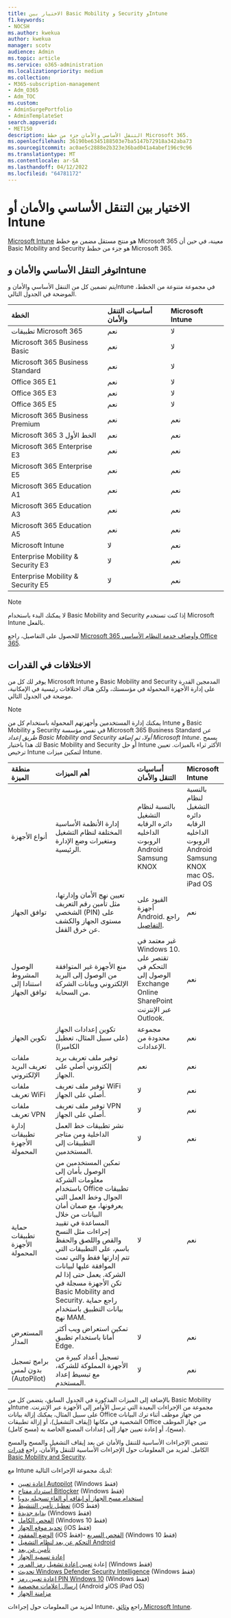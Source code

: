 ```yaml
---
title: الاختيار بين Basic Mobility و Security وIntune
f1.keywords:
- NOCSH
ms.author: kwekua
author: kwekua
manager: scotv
audience: Admin
ms.topic: article
ms.service: o365-administration
ms.localizationpriority: medium
ms.collection:
- M365-subscription-management
- Adm_O365
- Adm_TOC
ms.custom:
- AdminSurgePortfolio
- AdminTemplateSet
search.appverid:
- MET150
description: التنقل الأساسي والأمان جزء من خطط Microsoft 365.
ms.openlocfilehash: 36190be6345188503e7ba5147b72918a342aba73
ms.sourcegitcommit: ac0ae5c2888e2b323e36bad041a4abef196c9c96
ms.translationtype: MT
ms.contentlocale: ar-SA
ms.lasthandoff: 04/12/2022
ms.locfileid: "64781172"
---
```

# <a name="choose-between-basic-mobility-and-security-or-intune"></a>الاختيار بين التنقل الأساسي والأمان أو Intune

[Microsoft Intune](/mem/intune/) هو منتج مستقل مضمن مع خطط Microsoft 365 معينة، في حين أن Basic Mobility and Security هو جزء من خطط Microsoft 365.

 ## <a name="availability-of-basic-mobility-and-security-and-intune"></a>توفر التنقل الأساسي والأمان وIntune

يتم تضمين كل من التنقل الأساسي والأمان وIntune في مجموعة متنوعة من الخطط، الموضحة في الجدول التالي.

| الخطة | أساسيات التنقل والأمان | Microsoft Intune |
|:-----|:-----|:-----|
|تطبيقات Microsoft 365|نعم|لا|
|Microsoft 365 Business Basic|نعم|لا|
|Microsoft 365 Business Standard|نعم|لا|
|Office 365 E1 |نعم|لا|
|Office 365 E3 |نعم|لا|
|Office 365 E5 |نعم|لا|
|Microsoft 365 Business Premium |نعم|نعم|
|Microsoft 365 الخط الأول 3 |نعم|نعم|
|Microsoft 365 Enterprise E3 |نعم|نعم|
|Microsoft 365 Enterprise E5 |نعم|نعم|
|Microsoft 365 Education A1 |نعم|نعم|
|Microsoft 365 Education A3 |نعم|نعم|
|Microsoft 365 Education A5 |نعم|نعم|
|Microsoft Intune |لا|نعم|
|Enterprise Mobility & Security E3 |لا|نعم|
|Enterprise Mobility & Security E5 |لا|نعم|

> [!NOTE]
> لا يمكنك البدء باستخدام Basic Mobility and Security إذا كنت تستخدم Microsoft Intune بالفعل.

 للحصول على التفاصيل، راجع [Microsoft 365 وأوصاف خدمة النظام الأساسي Office 365](/office365/servicedescriptions/office-365-platform-service-description/office-365-platform-service-description).

## <a name="differences-in-capabilities"></a>الاختلافات في القدرات

يوفر لك كل من Microsoft Intune و Basic Mobility and Security المدمجين القدرة على إدارة الأجهزة المحمولة في مؤسستك، ولكن هناك اختلافات رئيسية في الإمكانية، موضحة في الجدول التالي.

> [!NOTE]
> يمكنك إدارة المستخدمين وأجهزتهم المحمولة باستخدام كل من Intune و Basic Mobility و Security في نفس مؤسسة Microsoft 365 Business Standard *عن طريق إعداد Basic Mobility and Security أولا، ثم إضافة Microsoft Intune*. يسمح لك هذا باختيار Basic Mobility and Security أو حل Intune الأكثر ثراء بالميزات. تعيين ترخيص Intune لتمكين ميزات Intune.

| منطقة الميزة | أهم الميزات | أساسيات التنقل والأمان | Microsoft Intune |
|:-----|:-----|:-----|:-----|
|أنواع الأجهزة|إدارة الأنظمة الأساسية المختلفة لنظام التشغيل ومتغيرات وضع الإدارة الرئيسية. |بالنسبة لنظام التشغيل<br/>دائره الرقابه الداخليه<br/>الروبوت<br/>Android Samsung KNOX<br/>|بالنسبة لنظام التشغيل<br/>دائره الرقابه الداخليه<br/>الروبوت<br/>Android Samsung KNOX<br/>mac OS، iPad OS|
|توافق الجهاز|تعيين نهج الأمان وإدارتها، مثل تأمين رقم التعريف الشخصي (PIN) على مستوى الجهاز والكشف عن خرق القفل. |القيود على أجهزة Android. راجع [التفاصيل](capabilities.md). |نعم|
|الوصول المشروط استنادا إلى توافق الجهاز |منع الأجهزة غير المتوافقة من الوصول إلى البريد الإلكتروني وبيانات الشركة من السحابة. |غير معتمد في Windows 10.<br/>تقتصر على التحكم في الوصول إلى Exchange Online SharePoint عبر الإنترنت Outlook. |نعم |
|تكوين الجهاز  |تكوين إعدادات الجهاز (على سبيل المثال، تعطيل الكاميرا)|مجموعة محدودة من الإعدادات.|نعم|
|ملفات تعريف البريد الإلكتروني  |توفير ملف تعريف بريد إلكتروني أصلي على الجهاز. |نعم|نعم|
|ملفات تعريف WiFi |توفير ملف تعريف WiFi أصلي على الجهاز. |لا|نعم|
|ملفات تعريف VPN |توفير ملف تعريف VPN أصلي على الجهاز. |لا|نعم|
|إدارة تطبيقات الأجهزة المحمولة  |نشر تطبيقات خط العمل الداخلية ومن متاجر التطبيقات إلى المستخدمين. |لا|نعم|
|حماية تطبيقات الأجهزة المحمولة  |تمكين المستخدمين من الوصول بأمان إلى معلومات الشركة باستخدام Office تطبيقات الجوال وخط العمل التي يعرفونها، مع ضمان أمان البيانات من خلال المساعدة في تقييد إجراءات مثل النسخ والقص واللصق والحفظ باسم، على التطبيقات التي تتم إدارتها فقط والتي تمت الموافقة عليها لبيانات الشركة. يعمل حتى إذا لم تكن الأجهزة مسجلة في Basic Mobility and Security. راجع حماية بيانات التطبيق باستخدام نهج MAM. |لا|نعم|
|المستعرض المدار  |تمكين استعراض ويب أكثر أمانا باستخدام تطبيق Edge. |لا|نعم|
|برامج تسجيل بدون لمس (AutoPilot) |تسجيل أعداد كبيرة من الأجهزة المملوكة للشركة، مع تبسيط إعداد المستخدم. |لا|نعم|

بالإضافة إلى الميزات المذكورة في الجدول السابق، يتضمن كل من Basic Mobility وIntune مجموعة من الإجراءات البعيدة التي ترسل الأوامر إلى الأجهزة عبر الإنترنت. على سبيل المثال، يمكنك إزالة بيانات Office من جهاز موظف أثناء ترك البيانات الشخصية في مكانها (إيقاف التشغيل)، أو إزالة تطبيقات Office من جهاز الموظف (مسح)، أو إعادة تعيين جهاز إلى إعدادات المصنع الخاصة به (مسح كامل).

تتضمن الإجراءات الأساسية للتنقل والأمان عن بعد إيقاف التشغيل والمسح والمسح الكامل. لمزيد من المعلومات حول الإجراءات الأساسية للتنقل والأمان، راجع [قدرات Basic Mobility and Security](capabilities.md).

مع Intune لديك مجموعة الإجراءات التالية:

- [إعادة تعيين Autopilot](/mem/autopilot/windows-autopilot-reset) (Windows فقط)
- [استرداد مفتاح Bitlocker](https://support.microsoft.com/windows/finding-your-bitlocker-recovery-key-in-windows-6b71ad27-0b89-ea08-f143-056f5ab347d6) (Windows فقط)
- [استخدام مسح الجهاز أو إيقافه أو إلغاء تسجيله يدويا](/mem/intune/remote-actions/devices-wipe#delete-devices-from-the-intune-portal)
- [تعطيل تأمين التنشيط](/mem/intune/remote-actions/device-activation-lock-disable) (iOS فقط)
- [بداية جديدة](/mem/intune/remote-actions/device-fresh-start) (Windows فقط)
- [الفحص الكامل](/mem/intune/configuration/device-restrictions-windows-10#microsoft-defender-antivirus) (Windows 10 فقط)
- [تحديد موقع الجهاز](/mem/intune/remote-actions/device-locate) (iOS فقط)
- [الوضع المفقود](/mem/intune/remote-actions/device-lost-mode) (iOS فقط)- [الفحص السريع](/mem/intune/configuration/device-restrictions-windows-10#microsoft-defender-antivirus) (Windows 10 فقط)
- [التحكم عن بعد لنظام التشغيل Android](/mem/intune/remote-actions/teamviewer-support)
- [تأمين عن بعد](/mem/intune/remote-actions/device-remote-lock)
- [إعادة تسمية الجهاز](/mem/intune/remote-actions/device-rename)
- إعادة [تعيين إعادة تشغيل](/mem/intune/remote-actions/device-restart) [رمز المرور](/mem/intune/remote-actions/device-passcode-reset) (Windows فقط)
- [تحديث Windows Defender Security Intelligence](https://www.microsoft.com/en-us/wdsi/defenderupdates) (Windows فقط)
- [إعادة تعيين رمز PIN Windows 10](/windows/security/identity-protection/hello-for-business/hello-feature-pin-reset) (Windows فقط)
- [إرسال إعلامات مخصصة](/mem/intune/remote-actions/custom-notifications#send-a-custom-notification-to-a-single-device) (Android وiOS iPad OS)
- [مزامنة الجهاز](/mem/intune/remote-actions/device-sync)

لمزيد من المعلومات حول إجراءات Intune، راجع [وثائق Microsoft Intune](/mem/intune/).
